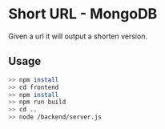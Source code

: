 # Short URL - MongoDB

Given a url it will output a shorten version.

## Usage

```bash
>> npm install
>> cd frontend
>> npm install
>> npm run build
>> cd ..
>> node /backend/server.js
```
